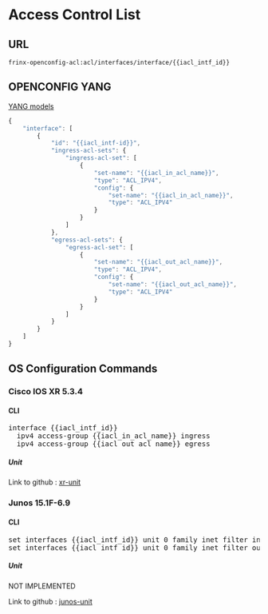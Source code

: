 # Access Control List

## URL

```
frinx-openconfig-acl:acl/interfaces/interface/{{iacl_intf_id}}
```

## OPENCONFIG YANG

[YANG models](https://github.com/FRINXio/openconfig/tree/master/acl/src/main/yang)

```javascript
{
    "interface": [
        {
            "id": "{{iacl_intf-id}}",
            "ingress-acl-sets": {
                "ingress-acl-set": [
                    {
                        "set-name": "{{iacl_in_acl_name}}",
                        "type": "ACL_IPV4",
                        "config": {
                            "set-name": "{{iacl_in_acl_name}}",
                            "type": "ACL_IPV4"
                        }
                    }
                ]
            },
            "egress-acl-sets": {
                "egress-acl-set": [
                    {
                        "set-name": "{{iacl_out_acl_name}}",
                        "type": "ACL_IPV4",
                        "config": {
                            "set-name": "{{iacl_out_acl_name}}",
                            "type": "ACL_IPV4"
                        }
                    }
                ]
            }
        }
    ]
}
```

## OS Configuration Commands

### Cisco IOS XR 5.3.4

#### CLI

<pre>
interface {{iacl_intf_id}}
  ipv4 access-group {{iacl_in_acl_name}} ingress
  ipv4 access-group {{iacl_out_acl_name}} egress
</pre>

##### Unit

Link to github : [xr-unit](https://github.com/FRINXio/cli-units/tree/master/ios-xr/acl)

### Junos 15.1F-6.9

#### CLI

<pre>
set interfaces {{iacl_intf_id}} unit 0 family inet filter input {{iacl_in_acl_name}}
set interfaces {{iacl_intf_id}} unit 0 family inet filter output {{iacl_out_acl_name}}
</pre>

##### Unit

NOT IMPLEMENTED

Link to github : [junos-unit]()
